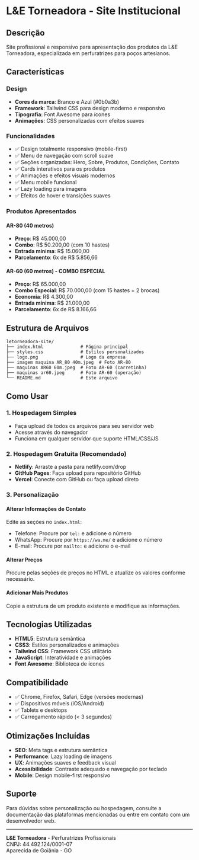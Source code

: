 # L&E Torneadora - Site Institucional

## Descrição

Site profissional e responsivo para apresentação dos produtos da L&E Torneadora, especializada em perfuratrizes para poços artesianos.

## Características

### Design
- **Cores da marca**: Branco e Azul (#0b0a3b)
- **Framework**: Tailwind CSS para design moderno e responsivo
- **Tipografia**: Font Awesome para ícones
- **Animações**: CSS personalizadas com efeitos suaves

### Funcionalidades
- ✅ Design totalmente responsivo (mobile-first)
- ✅ Menu de navegação com scroll suave
- ✅ Seções organizadas: Hero, Sobre, Produtos, Condições, Contato
- ✅ Cards interativos para os produtos
- ✅ Animações e efeitos visuais modernos
- ✅ Menu mobile funcional
- ✅ Lazy loading para imagens
- ✅ Efeitos de hover e transições suaves

### Produtos Apresentados

#### AR-80 (40 metros)
- **Preço**: R$ 45.000,00
- **Combo**: R$ 50.200,00 (com 10 hastes)
- **Entrada mínima**: R$ 15.060,00
- **Parcelamento**: 6x de R$ 5.856,66

#### AR-60 (60 metros) - COMBO ESPECIAL
- **Preço**: R$ 65.000,00
- **Combo Especial**: R$ 70.000,00 (com 15 hastes + 2 brocas)
- **Economia**: R$ 4.300,00
- **Entrada mínima**: R$ 21.000,00
- **Parcelamento**: 6x de R$ 8.166,66

## Estrutura de Arquivos

```
letorneadora-site/
├── index.html              # Página principal
├── styles.css              # Estilos personalizados
├── logo.png                # Logo da empresa
├── imagem maquina AR_80 40m.jpeg  # Foto AR-80
├── maquinas AR60 60m.jpeg  # Foto AR-60 (carretinha)
├── maquinas ar60.jpeg      # Foto AR-60 (operação)
└── README.md               # Este arquivo
```

## Como Usar

### 1. Hospedagem Simples
- Faça upload de todos os arquivos para seu servidor web
- Acesse através do navegador
- Funciona em qualquer servidor que suporte HTML/CSS/JS

### 2. Hospedagem Gratuita (Recomendado)
- **Netlify**: Arraste a pasta para netlify.com/drop
- **GitHub Pages**: Faça upload para repositório GitHub
- **Vercel**: Conecte com GitHub ou faça upload direto

### 3. Personalização

#### Alterar Informações de Contato
Edite as seções no `index.html`:
- Telefone: Procure por `tel:` e adicione o número
- WhatsApp: Procure por `https://wa.me/` e adicione o número
- E-mail: Procure por `mailto:` e adicione o e-mail

#### Alterar Preços
Procure pelas seções de preços no HTML e atualize os valores conforme necessário.

#### Adicionar Mais Produtos
Copie a estrutura de um produto existente e modifique as informações.

## Tecnologias Utilizadas

- **HTML5**: Estrutura semântica
- **CSS3**: Estilos personalizados e animações
- **Tailwind CSS**: Framework CSS utilitário
- **JavaScript**: Interatividade e animações
- **Font Awesome**: Biblioteca de ícones

## Compatibilidade

- ✅ Chrome, Firefox, Safari, Edge (versões modernas)
- ✅ Dispositivos móveis (iOS/Android)
- ✅ Tablets e desktops
- ✅ Carregamento rápido (< 3 segundos)

## Otimizações Incluídas

- **SEO**: Meta tags e estrutura semântica
- **Performance**: Lazy loading de imagens
- **UX**: Animações suaves e feedback visual
- **Acessibilidade**: Contraste adequado e navegação por teclado
- **Mobile**: Design mobile-first responsivo

## Suporte

Para dúvidas sobre personalização ou hospedagem, consulte a documentação das plataformas mencionadas ou entre em contato com um desenvolvedor web.

---

**L&E Torneadora** - Perfuratrizes Profissionais  
CNPJ: 44.492.124/0001-07  
Aparecida de Goiânia - GO
